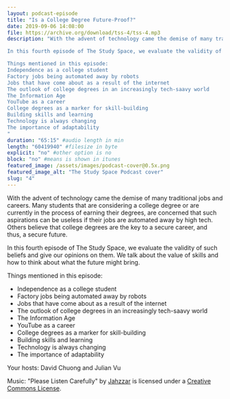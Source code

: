 ```yaml
---
layout: podcast-episode
title: "Is a College Degree Future-Proof?"
date: 2019-09-06 14:08:00
file: https://archive.org/download/tss-4/tss-4.mp3
description: "With the advent of technology came the demise of many traditional jobs and careers. Many students that are considering a college degree or are currently in the process of earning their degrees, are concerned that such aspirations can be useless if their jobs are automated away by high tech. Others believe that college degrees are the key to a secure career, and thus, a secure future.

In this fourth episode of The Study Space, we evaluate the validity of such beliefs and give our opinions on them. We talk about the value of skills and how to think about what the future might bring. 

Things mentioned in this episode:
Independence as a college student
Factory jobs being automated away by robots
Jobs that have come about as a result of the internet
The outlook of college degrees in an increasingly tech-saavy world
The Information Age
YouTube as a career
College degrees as a marker for skill-building
Building skills and learning
Technology is always changing
The importance of adaptability
"
duration: "65:15" #audio length in min
length: "60419940" #filesize in byte
explicit: "no" #other option is no
block: "no" #means is shown in itunes
featured_image: /assets/images/podcast-cover@0.5x.png
featured_image_alt: "The Study Space Podcast cover"
slug: "4"
---
```


With the advent of technology came the demise of many traditional jobs and careers. Many students that are considering a college degree or are currently in the process of earning their degrees, are concerned that such aspirations can be useless if their jobs are automated away by high tech. Others believe that college degrees are the key to a secure career, and thus, a secure future.

In this fourth episode of The Study Space, we evaluate the validity of such beliefs and give our opinions on them. We talk about the value of skills and how to think about what the future might bring. 

Things mentioned in this episode:
- Independence as a college student
- Factory jobs being automated away by robots
- Jobs that have come about as a result of the internet
- The outlook of college degrees in an increasingly tech-saavy world
- The Information Age
- YouTube as a career
- College degrees as a marker for skill-building
- Building skills and learning
- Technology is always changing
- The importance of adaptability

Your hosts: David Chuong and Julian Vu

Music: "Please Listen Carefully" by [Jahzzar](https://soundcloud.com/jahzzar) is licensed under a [Creative Commons License](http://creativecommons.org/licenses/by-sa/3.0/).
